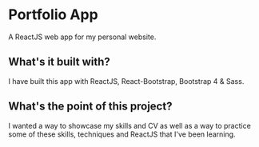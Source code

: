 # Portfolio App

A ReactJS web app for my personal website. 

## What's it built with?

I have built this app with ReactJS, React-Bootstrap, Bootstrap 4 & Sass.

## What's the point of this project?

I wanted a way to showcase my skills and CV as well as a way to practice some of these skills, techniques and ReactJS that I've been learning.